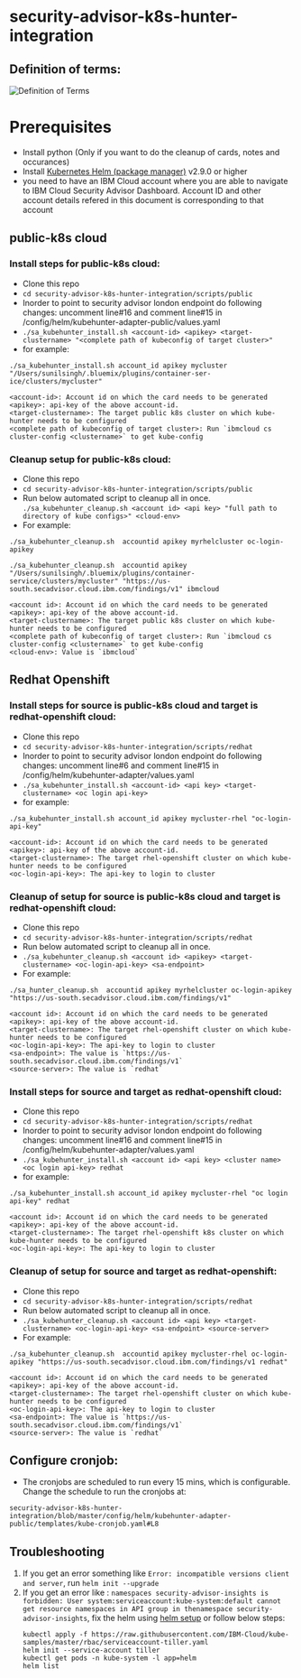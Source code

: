 # security-advisor-k8s-hunter-integration

## Definition of terms:

![Definition of Terms](https://github.com/ibm-cloud-security/security-advisor-k8s-hunter-integration/blob/master/kube-definitions.png) 

# Prerequisites 
- Install python (Only if you want to do the cleanup of cards, notes and occurances)
- Install [Kubernetes Helm (package manager)](https://docs.helm.sh/using_helm/#from-script) v2.9.0 or higher
- you need to have an IBM Cloud account where you are able to navigate to IBM Cloud Security Advisor Dashboard. Account ID and other account details refered in this document is corresponding to that account

## public-k8s cloud 
### Install steps for public-k8s cloud:
- Clone this repo
- `cd security-advisor-k8s-hunter-integration/scripts/public`
- Inorder to point to security advisor london endpoint do following changes:
  uncomment line#16 and comment line#15 in /config/helm/kubehunter-adapter-public/values.yaml 
- `./sa_kubehunter_install.sh <account-id> <apikey> <target-clustername> "<complete path of kubeconfig of target cluster>"`
- for example: 
```
./sa_kubehunter_install.sh account_id apikey mycluster "/Users/sunilsingh/.bluemix/plugins/container-ser-ice/clusters/mycluster"

<account-id>: Account id on which the card needs to be generated
<apikey>: api-key of the above account-id.
<target-clustername>: The target public k8s cluster on which kube-hunter needs to be configured 
<complete path of kubeconfig of target cluster>: Run `ibmcloud cs cluster-config <clustername>` to get kube-config
```

### Cleanup setup for public-k8s cloud:
- Clone this repo
- `cd security-advisor-k8s-hunter-integration/scripts/public`
- Run below automated script to cleanup all in once.
`./sa_kubehunter_cleanup.sh <account id> <api key> "full path to directory of kube configs>" <cloud-env>`
- For example: 
 ```
 ./sa_kubehunter_cleanup.sh  accountid apikey myrhelcluster oc-login-apikey 

 ./sa_kubehunter_cleanup.sh  accountid apikey "/Users/sunilsingh/.bluemix/plugins/container-service/clusters/mycluster" "https://us-south.secadvisor.cloud.ibm.com/findings/v1" ibmcloud

<account id>: Account id on which the card needs to be generated
<apikey>: api-key of the above account-id.
<target-clustername>: The target public k8s cluster on which kube-hunter needs to be configured 
<complete path of kubeconfig of target cluster>: Run `ibmcloud cs cluster-config <clustername>` to get kube-config
<cloud-env>: Value is `ibmcloud`
```

## Redhat Openshift
### Install steps for source is public-k8s cloud and target is redhat-openshift cloud:
- Clone this repo
- `cd security-advisor-k8s-hunter-integration/scripts/redhat`
- Inorder to point to security advisor london endpoint do following changes:
  uncomment line#6 and comment line#15 in /config/helm/kubehunter-adapter/values.yaml 
- `./sa_kubehunter_install.sh <account-id> <api key> <target-clustername> <oc login api-key>`
- for example: 
```
./sa_kubehunter_install.sh account_id apikey mycluster-rhel "oc-login-api-key"

<account-id>: Account id on which the card needs to be generated
<apikey>: api-key of the above account-id.
<target-clustername>: The target rhel-openshift cluster on which kube-hunter needs to be configured 
<oc-login-api-key>: The api-key to login to cluster
```

### Cleanup of setup for source is public-k8s cloud and target is redhat-openshift cloud:
- Clone this repo
- `cd security-advisor-k8s-hunter-integration/scripts/redhat`
- Run below automated script to cleanup all in once.
- `./sa_kubehunter_cleanup.sh <account id> <apikey> <target-clustername> <oc-login-api-key> <sa-endpoint>`
-  For example: 
```
./sa_hunter_cleanup.sh  accountid apikey myrhelcluster oc-login-apikey "https://us-south.secadvisor.cloud.ibm.com/findings/v1"

<account id>: Account id on which the card needs to be generated
<apikey>: api-key of the above account-id.
<target-clustername>: The target rhel-openshift cluster on which kube-hunter needs to be configured 
<oc-login-api-key>: The api-key to login to cluster
<sa-endpoint>: The value is `https://us-south.secadvisor.cloud.ibm.com/findings/v1`
<source-server>: The value is `redhat`
```

### Install steps for source and target as redhat-openshift cloud:
- Clone this repo
- `cd security-advisor-k8s-hunter-integration/scripts/redhat`
- Inorder to point to security advisor london endpoint do following changes:
  uncomment line#16 and comment line#15 in /config/helm/kubehunter-adapter/values.yaml 
- `./sa_kubehunter_install.sh <account id> <api key> <cluster name> <oc login api-key> redhat`
- for example: 
```
./sa_kubehunter_install.sh account_id apikey mycluster-rhel "oc login api-key" redhat

<account id>: Account id on which the card needs to be generated
<apikey>: api-key of the above account-id.
<target-clustername>: The target rhel-openshift k8s cluster on which kube-hunter needs to be configured 
<oc-login-api-key>: The api-key to login to cluster
```

### Cleanup of setup for source and target as redhat-openshift:

- Clone this repo
- `cd security-advisor-k8s-hunter-integration/scripts/redhat`
- Run below automated script to cleanup all in once.
- `./sa_kubehunter_cleanup.sh <account id> <api key> <target-clustername> <oc-login-api-key> <sa-endpoint> <source-server>`
-  For example: 
```
./sa_kubehunter_cleanup.sh  accountid apikey mycluster-rhel oc-login-apikey "https://us-south.secadvisor.cloud.ibm.com/findings/v1 redhat"

<account id>: Account id on which the card needs to be generated
<apikey>: api-key of the above account-id.
<target-clustername>: The target rhel-openshift cluster on which kube-hunter needs to be configured 
<oc-login-api-key>: The api-key to login to cluster
<sa-endpoint>: The value is `https://us-south.secadvisor.cloud.ibm.com/findings/v1`
<source-server>: The value is `redhat`
```

## Configure cronjob:
- The cronjobs are scheduled to run every 15 mins, which is configurable. Change the schedule to run the cronjobs at: 
```
security-advisor-k8s-hunter-integration/blob/master/config/helm/kubehunter-adapter-public/templates/kube-cronjob.yaml#L8
```

## Troubleshooting

1. If you get an error something like `Error: incompatible versions client and server`, run `helm init --upgrade`
2. If you get an error like : `namespaces security-advisor-insights is forbidden: User system:serviceaccount:kube-system:default cannot get resource namespaces in API group in thenamespace security-advisor-insights`, fix the helm using [helm setup](https://cloud.ibm.com/docs/containers?topic=containers-integrations#helm) or follow below steps:
   ```kubectl delete deployment tiller-deploy -n kube-system
   kubectl apply -f https://raw.githubusercontent.com/IBM-Cloud/kube-samples/master/rbac/serviceaccount-tiller.yaml
   helm init --service-account tiller
   kubectl get pods -n kube-system -l app=helm
   helm list
   ```
